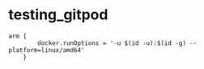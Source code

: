 # testing_gitpod
```
arm {
        docker.runOptions = '-u $(id -u):$(id -g) --platform=linux/amd64'
    }
```
